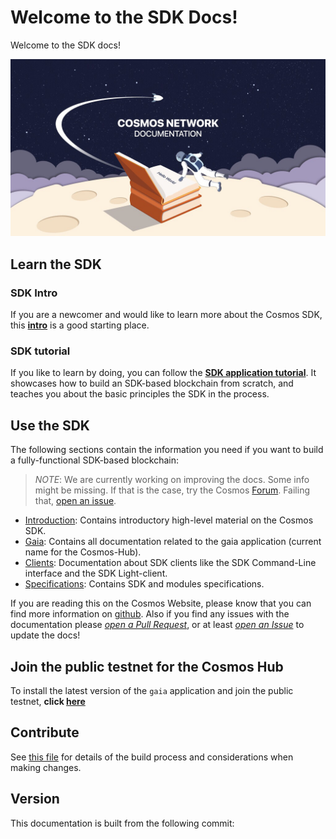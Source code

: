 # Welcome to the SDK Docs!

Welcome to the SDK docs!


![cosmonaut reading the cosmos docs in space](./cosmos-docs.jpg)

## Learn the SDK

### SDK Intro

If you are a newcomer and would like to learn more about the Cosmos SDK, this **[intro](./intro/README.md)** is a good starting place.

### SDK tutorial

If you like to learn by doing, you can follow the **[SDK application tutorial](https://github.com/cosmos/sdk-application-tutorial)**. It showcases how to build an SDK-based blockchain from scratch, and teaches you about the basic principles the SDK in the process.

## Use the SDK

The following sections contain the information you need if you want to build a fully-functional SDK-based blockchain:

>*NOTE*: We are currently working on improving the docs. Some info might be missing. If that is the case, try the Cosmos [Forum](https://forum.cosmos.network). Failing that, [open an issue](https://github.com/cosmos/cosmos-sdk/issues/new).

- [Introduction](./intro/README.md): Contains introductory high-level material on the Cosmos SDK.
- [Gaia](./gaia/README.md): Contains all documentation related to the gaia application (current name for the Cosmos-Hub).
- [Clients](./clients/README.md): Documentation about SDK clients like the SDK Command-Line interface and the SDK Light-client.
- [Specifications](./spec/README.md): Contains SDK and modules specifications.

If you are reading this on the Cosmos Website, please know that you can find more information on [github](https://github.com/cosmos/cosmos-sdk/tree/develop/docs). Also if you find any issues with the documentation please [*open a Pull Request*](https://github.com/cosmos/cosmos-sdk/compare?expand=1), or at least [*open an Issue*](https://github.com/cosmos/cosmos-sdk/issues/new) to update the docs!

## Join the public testnet for the Cosmos Hub

To install the latest version of the `gaia` application and join the public testnet, **click [here](./gaia/README.md#join-the-cosmos-hub-public-testnet)**

## Contribute

See [this file](./DOCS_README.md) for details of the build process and
considerations when making changes.

## Version

This documentation is built from the following commit:
